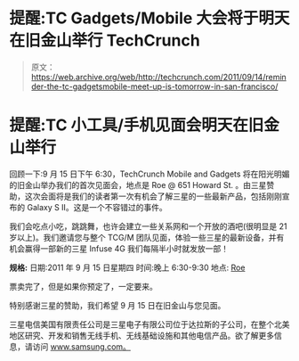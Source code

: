 # 提醒:TC Gadgets/Mobile 大会将于明天在旧金山举行 TechCrunch

> 原文：<https://web.archive.org/web/http://techcrunch.com/2011/09/14/reminder-the-tc-gadgetsmobile-meet-up-is-tomorrow-in-san-francisco/>

# 提醒:TC 小工具/手机见面会明天在旧金山举行

回顾一下:9 月 15 日下午 6:30，TechCrunch Mobile and Gadgets 将在阳光明媚的旧金山举办我们的首次见面会，地点是 Roe @ 651 Howard St. 。由三星赞助，这次会面将是我们的读者第一次有机会了解三星的一些最新产品，包括刚刚宣布的 Galaxy S II。这是一个不容错过的事件。

我们会吃点小吃，跳跳舞，也许会建立一些关系网和一个开放的酒吧(很明显是 21 岁以上)。我们邀请您与整个 TCG/M 团队见面，体验一些三星的最新设备，并有机会赢得一部新的三星 Infuse 4G 我们每隔半小时就发放一部！

**规格:**
日期:2011 年 9 月 15 日星期四
时间:晚上 6:30-9:30
地点: [Roe](https://web.archive.org/web/20230205033155/http://maps.google.com/maps/place?q=roe+san+francisco&hl=en&cid=3371442209094595386)

票卖完了，但是如果你预定了，一定要来。

特别感谢三星的赞助，我们希望 9 月 15 日在旧金山与您见面。

三星电信美国有限责任公司是三星电子有限公司位于达拉斯的子公司，在整个北美地区研究、开发和销售无线手机、无线基础设施和其他电信产品。欲了解更多信息，请访问 www.samsung.com。